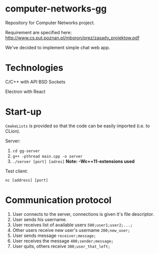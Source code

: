 # computer-networks-gg
Repository for Computer Networks project. 

Requirement are specified here: 
http://www.cs.put.poznan.pl/mboron/prez/zasady_projektow.pdf

We've decided to implement simple chat web app. 

# Technologies

C/C++ with API BSD Sockets

Electron with React

# Start-up
```CmakeLists``` is provided so that the code can be easily imported (i.e. to CLion). 

Server:
1. ```cd gg-server```
2. ```g++ -pthread main.cpp -o server```
3. ```./server [port] [adres]```
**Note: -Wc++11-extensions used** 

Test client:

```nc [address] [port]```



# Communication protocol
1. User connects to the server, connections is given it's file descriptor. 
2. User sends his username.
3. User receives list of available users ```500;user1;user2;...;```
4. Other users receive new user's username ```200;new_user;```
5. User sends message ```receiver;message;```
6. User receives the message ```400;sender;message;```
7. User quits, others receive ```300;user_that_left;```

